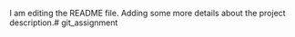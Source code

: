 I am editing the README file. Adding some more details about the project description.# git_assignment
